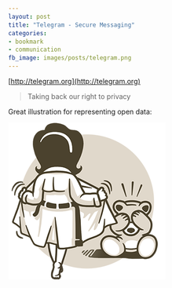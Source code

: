 ```yaml
---
layout: post
title: "Telegram - Secure Messaging"
categories:
- bookmark
- communication
fb_image: images/posts/telegram.png
---
```


[http://telegram.org](http://telegram.org)

> Taking back our right to privacy

Great illustration for representing open data:

[![Open](/images/posts/telegram.png)](http://telegram.org)


